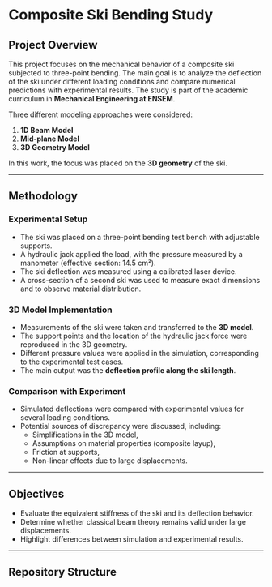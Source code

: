 # Composite Ski Bending Study

## Project Overview  
This project focuses on the mechanical behavior of a composite ski subjected to three-point bending. The main goal is to analyze the deflection of the ski under different loading conditions and compare numerical predictions with experimental results. The study is part of the academic curriculum in **Mechanical Engineering at ENSEM**.  

Three different modeling approaches were considered:  
1. **1D Beam Model**  
2. **Mid-plane Model**  
3. **3D Geometry Model**  

In this work, the focus was placed on the **3D geometry** of the ski.  

---

## Methodology  

### Experimental Setup  
- The ski was placed on a three-point bending test bench with adjustable supports.  
- A hydraulic jack applied the load, with the pressure measured by a manometer (effective section: 14.5 cm²).  
- The ski deflection was measured using a calibrated laser device.  
- A cross-section of a second ski was used to measure exact dimensions and to observe material distribution.  

### 3D Model Implementation  
- Measurements of the ski were taken and transferred to the **3D model**.  
- The support points and the location of the hydraulic jack force were reproduced in the 3D geometry.  
- Different pressure values were applied in the simulation, corresponding to the experimental test cases.  
- The main output was the **deflection profile along the ski length**.  

### Comparison with Experiment  
- Simulated deflections were compared with experimental values for several loading conditions.  
- Potential sources of discrepancy were discussed, including:  
  - Simplifications in the 3D model,  
  - Assumptions on material properties (composite layup),  
  - Friction at supports,  
  - Non-linear effects due to large displacements.  

---

## Objectives  
- Evaluate the equivalent stiffness of the ski and its deflection behavior.  
- Determine whether classical beam theory remains valid under large displacements.  
- Highlight differences between simulation and experimental results.  

---

## Repository Structure  
